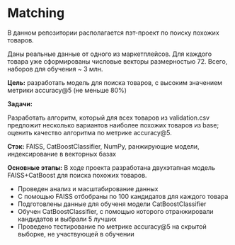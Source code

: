 # Matching


В данном репозитории располагается пэт-проект по поиску похожих товаров.

Даны реальные данные от одного из маркетплейсов. Для каждого товара уже сформированы числовые векторы размерностью 72. Всего, наборов для обучения ~ 3 млн.

**Цель:** разработать модель для поиска товаров, с высоким значением метрики accuracy@5 (не меньше 80%)

**Задачи:**

Разработать алгоритм, который для всех товаров из validation.csv предложит несколько вариантов наиболее похожих товаров из base;
оценить качество алгоритма по метрике accuracy@5.

**Стэк:** FAISS, CatBoostClassifier, NumPy, ранжирующие модели, индексирование в векторных базах

**Основные этапы:**
В ходе проекта разработана двухэтапная модель FAISS+CatBoost для поиска похожих товаров.
- Проведен анализ и масштабирование данных
- С помощью FAISS отбобраны по 100 кандидатов для каждого товара
- Подготовлены данные для обученя модели CatBoostClassifier
- Обучен CatBoostClassifier, с помощью которого отранжировали кандидатов и выбрали 5 лучших
- Проведено тестирование по метрике accuracy@5 на скрытой выборке, не участвующей в обучении
